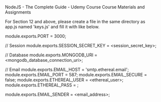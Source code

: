 NodeJS - The Complete Guide - Udemy Course
Course Materials and Assignments

For Section 12 and above, please create a file in the same directory as app.js named 'keys.js'
and fill it with like below.

module.exports.PORT = 3000;

// Session
module.exports.SESSION_SECRET_KEY = <session_secret_key>;

// Database
module.exports.MONGODB_URI = <mongodb_database_connection_uri>;

// Email
module.exports.EMAIL_HOST = 'smtp.ethereal.email';
module.exports.EMAIL_PORT = 587;
module.exports.EMAIL_SECURE = false;
module.exports.ETHEREAL_USER = <ethereal_user>;
module.exports.ETHEREAL_PASS = <password>;

module.exports.EMAIL_SENDER = <email_address>;
